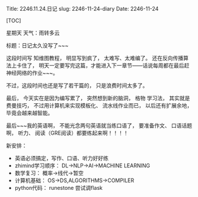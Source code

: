 Title: 2246.11.24.日记
slug: 2246-11-24-diary
Date: 2246-11-24 

[TOC]

星期天 天气：雨转多云

标题：日记太久没写了~~~

这段时间写 知维图教程， 明显写到疯了， 太难写、太难编了。 还在反向传播算法上卡住了， 明天一定要写完这篇，才能进入下一章节——话说每周都在最后赶 神经网络的作业~~~。

不过，这段时间也还是写了若干篇的， 只是浪费时间太多了。

最后， 今天实在是因为编写累了， 突然想到新的脑洞， 格物 学习法， 其实就是费曼技巧， 不过用计算机来实现模板化、 流水线作业而已， 以后还有扩展余地， 毕竟会越来越智能。

最后~~~我的英语啊， 不能光念两句英语就当练口语了， 要准备作文、 口语话题啊， 听力、 阅读（GRE阅读）都要练起来啊！！！！

新安排：

- 英语必须搞定，写作、口语、听力好好练
- zhimind学习顺序： DL->NLP->AI->MACHINE LEARNING
- 数学复习： 概率->线代->暂空
- 计算机基础： OS->DS,ALGORITHMS->COMPILER
- python代码： runestone 尝试调flask

